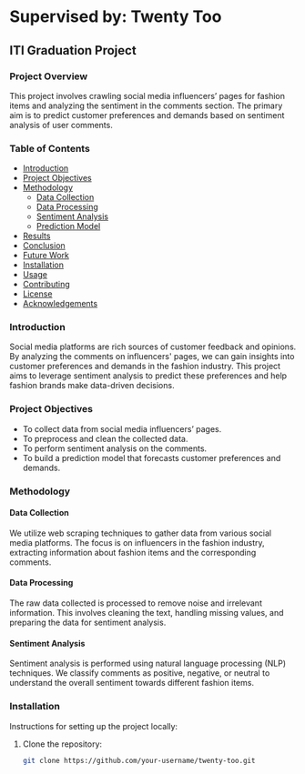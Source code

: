 # Supervised by: Twenty Too

## ITI Graduation Project

### Project Overview
This project involves crawling social media influencers’ pages for fashion items and analyzing the sentiment in the comments section. The primary aim is to predict customer preferences and demands based on sentiment analysis of user comments.

### Table of Contents
- [Introduction](#introduction)
- [Project Objectives](#project-objectives)
- [Methodology](#methodology)
  - [Data Collection](#data-collection)
  - [Data Processing](#data-processing)
  - [Sentiment Analysis](#sentiment-analysis)
  - [Prediction Model](#prediction-model)
- [Results](#results)
- [Conclusion](#conclusion)
- [Future Work](#future-work)
- [Installation](#installation)
- [Usage](#usage)
- [Contributing](#contributing)
- [License](#license)
- [Acknowledgements](#acknowledgements)

### Introduction
Social media platforms are rich sources of customer feedback and opinions. By analyzing the comments on influencers' pages, we can gain insights into customer preferences and demands in the fashion industry. This project aims to leverage sentiment analysis to predict these preferences and help fashion brands make data-driven decisions.

### Project Objectives
- To collect data from social media influencers’ pages.
- To preprocess and clean the collected data.
- To perform sentiment analysis on the comments.
- To build a prediction model that forecasts customer preferences and demands.

### Methodology

#### Data Collection
We utilize web scraping techniques to gather data from various social media platforms. The focus is on influencers in the fashion industry, extracting information about fashion items and the corresponding comments.

#### Data Processing
The raw data collected is processed to remove noise and irrelevant information. This involves cleaning the text, handling missing values, and preparing the data for sentiment analysis.

#### Sentiment Analysis
Sentiment analysis is performed using natural language processing (NLP) techniques. We classify comments as positive, negative, or neutral to understand the overall sentiment towards different fashion items.


### Installation
Instructions for setting up the project locally:
1. Clone the repository: 
   ```sh
   git clone https://github.com/your-username/twenty-too.git
